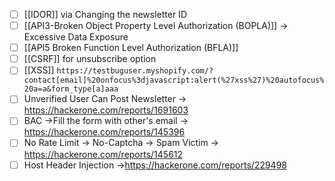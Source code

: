 - [ ] [[IDOR]] via Changing the newsletter ID 
- [ ] [[API3-Broken Object Property Level Authorization (BOPLA)]] -> Excessive Data Exposure 
- [ ] [[API5 Broken Function Level Authorization (BFLA)]] 
- [ ] [[CSRF]] for unsubscribe option
- [ ] [[XSS]]  `https://testbuguser.myshopify.com/?contact[email]%20onfocus%3djavascript:alert(%27xss%27)%20autofocus%20a=a&form_type[a]aaa`
- [ ] Unverified User Can Post Newsletter -> https://hackerone.com/reports/1691603 
- [ ] BAC ->Fill the form with other's email -> https://hackerone.com/reports/145396
- [ ] No Rate Limit -> No-Captcha -> Spam Victim ->  https://hackerone.com/reports/145612
- [ ] Host Header Injection ->https://hackerone.com/reports/229498